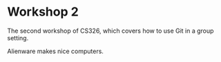 # Workshop 2

The second workshop of CS326, which covers how to use Git in a group setting.

Alienware makes nice computers.
